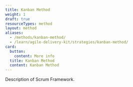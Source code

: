 ```yaml
---
title: Kanban Method
weight: 1
draft: true
resourceTypes: method
layout: method
aliases:
  - /methods/kanban-method/
  - /learn/agile-delivery-kit/strategies/kanban-method/
card:
  button:
    content: More info
  title: Kanban Method
  content: Kanban Method
---
```


Description of Scrum Framework.
